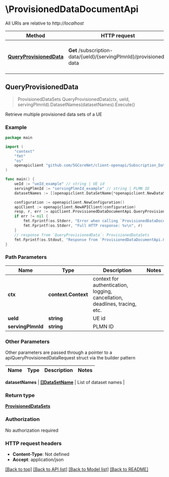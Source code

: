 # \ProvisionedDataDocumentApi

All URIs are relative to *http://localhost*

Method | HTTP request | Description
------------- | ------------- | -------------
[**QueryProvisionedData**](ProvisionedDataDocumentApi.md#QueryProvisionedData) | **Get** /subscription-data/{ueId}/{servingPlmnId}/provisioned-data | Retrieve multiple provisioned data sets of a UE



## QueryProvisionedData

> ProvisionedDataSets QueryProvisionedData(ctx, ueId, servingPlmnId).DatasetNames(datasetNames).Execute()

Retrieve multiple provisioned data sets of a UE

### Example

```go
package main

import (
    "context"
    "fmt"
    "os"
    openapiclient "github.com/5GCoreNet/client-openapi/Subscription_Data"
)

func main() {
    ueId := "ueId_example" // string | UE id
    servingPlmnId := "servingPlmnId_example" // string | PLMN ID
    datasetNames := []openapiclient.DataSetName{*openapiclient.NewDataSetName()} // []DataSetName | List of dataset names (optional)

    configuration := openapiclient.NewConfiguration()
    apiClient := openapiclient.NewAPIClient(configuration)
    resp, r, err := apiClient.ProvisionedDataDocumentApi.QueryProvisionedData(context.Background(), ueId, servingPlmnId).DatasetNames(datasetNames).Execute()
    if err != nil {
        fmt.Fprintf(os.Stderr, "Error when calling `ProvisionedDataDocumentApi.QueryProvisionedData``: %v\n", err)
        fmt.Fprintf(os.Stderr, "Full HTTP response: %v\n", r)
    }
    // response from `QueryProvisionedData`: ProvisionedDataSets
    fmt.Fprintf(os.Stdout, "Response from `ProvisionedDataDocumentApi.QueryProvisionedData`: %v\n", resp)
}
```

### Path Parameters


Name | Type | Description  | Notes
------------- | ------------- | ------------- | -------------
**ctx** | **context.Context** | context for authentication, logging, cancellation, deadlines, tracing, etc.
**ueId** | **string** | UE id | 
**servingPlmnId** | **string** | PLMN ID | 

### Other Parameters

Other parameters are passed through a pointer to a apiQueryProvisionedDataRequest struct via the builder pattern


Name | Type | Description  | Notes
------------- | ------------- | ------------- | -------------


 **datasetNames** | [**[]DataSetName**](DataSetName.md) | List of dataset names | 

### Return type

[**ProvisionedDataSets**](ProvisionedDataSets.md)

### Authorization

No authorization required

### HTTP request headers

- **Content-Type**: Not defined
- **Accept**: application/json

[[Back to top]](#) [[Back to API list]](../README.md#documentation-for-api-endpoints)
[[Back to Model list]](../README.md#documentation-for-models)
[[Back to README]](../README.md)

